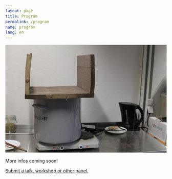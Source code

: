 ```yaml
---
layout: page
title: Program
permalink: /program
name: program
lang: en
---
```


![](/assets/img/topf.jpg)

More infos coming soon!

[Submit a talk, workshop or other panel.](/submit-program)